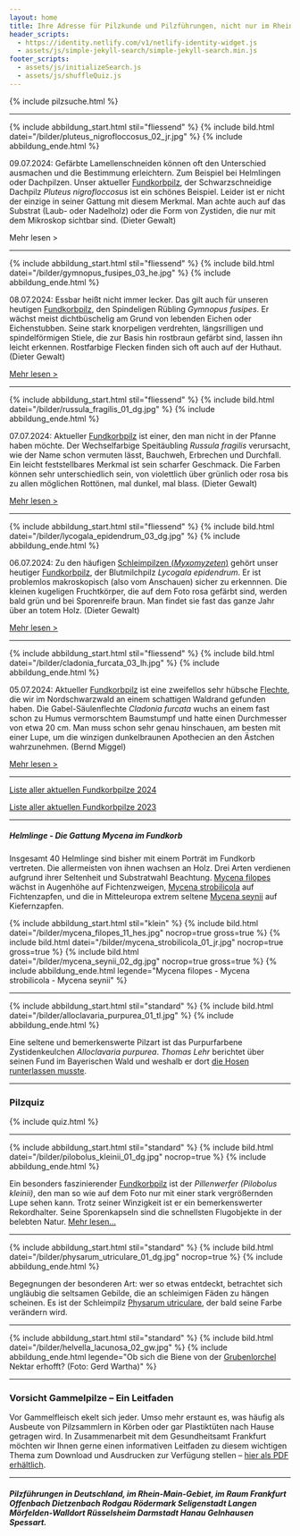 ```yaml
---
layout: home
title: Ihre Adresse für Pilzkunde und Pilzführungen, nicht nur im Rhein-Main-Gebiet
header_scripts:
  - https://identity.netlify.com/v1/netlify-identity-widget.js
  - assets/js/simple-jekyll-search/simple-jekyll-search.min.js
footer_scripts:
  - assets/js/initializeSearch.js
  - assets/js/shuffleQuiz.js
---
```

{% include pilzsuche.html %}

- - -

{% include abbildung_start.html stil="fliessend" %}
{% include bild.html datei="/bilder/pluteus_nigrofloccosus_02_jr.jpg" %}
{% include abbildung_ende.html %}

09.07.2024: Gefärbte Lamellenschneiden können oft den Unterschied ausmachen und die Bestimmung erleichtern. Zum Beispiel bei Helmlingen oder Dachpilzen. Unser aktueller [Fundkorbpilz](AA "Glossar-"), der Schwarzschneidige Dachpilz *Pluteus nigrofloccosus* ist ein schönes Beispiel. Leider ist er nicht der einzige in seiner Gattung mit diesem Merkmal. Man achte auch auf das Substrat (Laub- oder Nadelholz) oder die Form von Zystiden, die nur mit dem Mikroskop sichtbar sind. (Dieter Gewalt)

Mehr lesen >

<div style="clear:  both"></div>

- - -

{% include abbildung_start.html stil="fliessend" %}
{% include bild.html datei="/bilder/gymnopus_fusipes_03_he.jpg" %}
{% include abbildung_ende.html %}

08.07.2024: Essbar heißt nicht immer lecker. Das gilt auch für unseren heutigen [Fundkorbpilz](AA "Glossar-"), den Spindeligen Rübling *Gymnopus fusipes*. Er wächst meist dichtbüschelig am Grund von lebenden Eichen oder Eichenstubben. Seine stark knorpeligen verdrehten, längsrilligen und spindelförmigen Stiele, die zur Basis hin rostbraun gefärbt sind, lassen ihn leicht erkennen. Rostfarbige Flecken finden sich oft auch auf der Huthaut. (Dieter Gewalt)

[Mehr lesen >](/pilze/pluteus-nigrofloccosus-schwarzschneidiger-dachpilz)

<div style="clear:  both"></div>

- - -

{% include abbildung_start.html stil="fliessend" %}
{% include bild.html datei="/bilder/russula_fragilis_01_dg.jpg" %}
{% include abbildung_ende.html %}

07.07.2024: Aktueller [Fundkorbpilz](AA "Glossar-") ist einer, den man nicht in der Pfanne haben möchte. Der Wechselfarbige Speitäubling *Russula fragilis* verursacht, wie der Name schon vermuten lässt, Bauchweh, Erbrechen und Durchfall. Ein leicht feststellbares Merkmal ist sein scharfer Geschmack. Die Farben können sehr unterschiedlich sein, von violettlich über grünlich oder rosa bis zu allen möglichen Rottönen, mal dunkel, mal blass. (Dieter Gewalt)

 [Mehr lesen >](/pilze/russula-fragilis-wechselfarbiger-speitäubling)

<div style="clear:  both"></div>

- - -

{% include abbildung_start.html stil="fliessend" %}
{% include bild.html datei="/bilder/lycogala_epidendrum_03_dg.jpg" %}
{% include abbildung_ende.html %}

06.07.2024: Zu den häufigen [Schleimpilzen (*Myxomyzeten*)](/verwandt/schleimpilze-myxomyzeten) gehört unser heutiger [Fundkorbpilz](AA "Glossar-"), der Blutmilchpilz *Lycogala epidendrum*. Er ist problemlos makroskopisch (also vom Anschauen) sicher zu erkennnen. Die kleinen kugeligen Fruchtkörper, die auf dem Foto rosa gefärbt sind, werden bald grün und bei Sporenreife braun. Man findet sie fast das ganze Jahr über an totem Holz. (Dieter Gewalt)

[Mehr lesen >](/pilze/lycogala-epidendrum-blutmilchpilz)

<div style="clear:  both"></div>

- - -

{% include abbildung_start.html stil="fliessend" %}
{% include bild.html datei="/bilder/cladonia_furcata_03_lh.jpg" %}
{% include abbildung_ende.html %}

05.07.2024: Aktueller [Fundkorbpilz](AA "Glossar-") ist eine zweifellos sehr hübsche [Flechte](/verwandt/Flechten), die wir im Nordschwarzwald an einem schattigen Waldrand gefunden haben. Die Gabel-Säulenflechte *Cladonia furcata* wuchs an einem fast schon zu Humus vermorschtem Baumstumpf und hatte einen Durchmesser von etwa 20 cm. Man muss schon sehr genau hinschauen, am besten mit einer Lupe, um die winzigen dunkelbraunen Apothecien an den Ästchen wahrzunehmen. (Bernd Miggel)

[Mehr lesen >](/pilze/cladonia-furcata-gabel-säulenflechte)

<div style="clear:  both"></div>

- - -

[Liste aller aktuellen Fundkorbpilze 2024](/artikel/liste-aller-aktuellen-fundkorbpilze-2024.html)

[Liste aller aktuellen Fundkorbpilze 2023](/artikel/liste-aller-aktuellen-fundkorbpilze-2023.html)

- - -

##### Helmlinge - Die Gattung *Mycena* im Fundkorb

Insgesamt 40 Helmlinge sind bisher mit einem Porträt im Fundkorb vertreten. Die allermeisten von ihnen wachsen an Holz. Drei Arten verdienen aufgrund ihrer Seltenheit und Substratwahl Beachtung. [Mycena filopes](/pilze/mycena-filopes-zerbrechlicher-fadenhelmling) wächst in Augenhöhe auf Fichtenzweigen, [Mycena strobilicola](/pilze/mycena-strobilicola-fichtenzapfenhelmling) auf Fichtenzapfen, und die in Mitteleuropa extrem seltene [Mycena seynii](/pilze/mycena-seynii-mediterraner-kiefernzapfenhelmling) auf Kiefernzapfen.

{% include abbildung_start.html stil="klein" %}
{% include bild.html datei="/bilder/mycena_filopes_11_hes.jpg" nocrop=true gross=true %}
{% include bild.html datei="/bilder/mycena_strobilicola_01_jr.jpg" nocrop=true gross=true %}
{% include bild.html datei="/bilder/mycena_seynii_02_dg.jpg" nocrop=true gross=true %}
{% include abbildung_ende.html legende="Mycena filopes - Mycena strobilicola - Mycena seynii" %}

- - -

{% include abbildung_start.html stil="standard" %}
{% include bild.html datei="/bilder/alloclavaria_purpurea_01_tl.jpg" %}
{% include abbildung_ende.html %}

Eine seltene und bemerkenswerte Pilzart ist das Purpurfarbene Zystidenkeulchen *Alloclavaria purpurea*. *Thomas Lehr* berichtet über seinen Fund im Bayerischen Wald und weshalb er dort [die Hosen runterlassen musste](/pilze/alloclavaria-purpurea-purpurfarbenes-zystidenkeulchen).

- - -

### Pilzquiz

{% include quiz.html %}

- - -

{% include abbildung_start.html stil="standard" %}
{% include bild.html datei="/bilder/pilobolus_kleinii_01_dg.jpg" nocrop=true %}
{% include abbildung_ende.html %}

Ein besonders faszinierender [Fundkorbpilz](AA "Glossar-") ist der *Pillenwerfer (Pilobolus kleinii)*, den man so wie auf dem Foto nur mit einer stark vergrößernden Lupe sehen kann. Trotz seiner Winzigkeit ist er ein bemerkenswerter Rekordhalter. Seine Sporenkapseln sind die schnellsten Flugobjekte in der belebten Natur. [Mehr lesen...](/pilze/pilobolus-kleinii-pillenwerfer)

- - -

{% include abbildung_start.html stil="standard" %}
{% include bild.html datei="/bilder/physarum_utriculare_01_dg.jpg" nocrop=true %}
{% include abbildung_ende.html %}

Begegnungen der besonderen Art: wer so etwas entdeckt, betrachtet sich ungläubig die seltsamen Gebilde, die an schleimigen Fäden zu hängen scheinen. Es ist der Schleimpilz [Physarum utriculare](/pilze/physarum-utriculare-fadenfruchtschleimpilz), der bald seine Farbe verändern wird.

- - -

{% include abbildung_start.html stil="standard" %}
{% include bild.html datei="/bilder/helvella_lacunosa_02_gw.jpg" %}
{% include abbildung_ende.html legende="Ob sich die Biene von der <a href='/pilze/helvella-lacunosa-grubenlorchel'>Grubenlorchel</a> Nektar erhofft?  (Foto: Gerd Wartha)" %}

- - -

### Vorsicht Gammelpilze – Ein Leitfaden

Vor Gammelfleisch ekelt sich jeder. Umso mehr erstaunt es, was häufig als Ausbeute von Pilzsammlern in Körben oder gar Plastiktüten nach Hause getragen wird. In Zusammenarbeit mit dem Gesundheitsamt Frankfurt möchten wir Ihnen gerne einen informativen Leitfaden zu diesem wichtigen Thema zum Download und Ausdrucken zur Verfügung stellen – [hier als PDF erhältlich](/assets/docs/Fundkorb.de-Gammelpilze.pdf).

- - -

##### Pilzführungen in Deutschland, im Rhein-Main-Gebiet, im Raum Frankfurt Offenbach Dietzenbach Rodgau Rödermark Seligenstadt Langen Mörfelden-Walldort Rüsselsheim Darmstadt Hanau Gelnhausen Spessart.